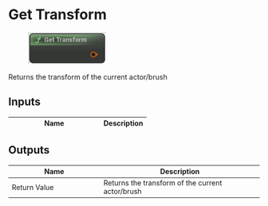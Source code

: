 # Get Transform

<div align="left" data-full-width="false">

<figure><img src="Get_Transform.png" alt=""><figcaption></figcaption></figure>

</div>

Returns the transform of the current actor/brush

## Inputs

<table>
<thead><tr><th width="170">Name</th><th>Description</th></tr></thead>
<tbody>
</tbody>
</table>

## Outputs

<table>
<thead><tr><th width="170">Name</th><th>Description</th></tr></thead>
<tbody>
<tr><td>Return Value</td><td>Returns the transform of the current actor/brush</td></tr>
</tbody>
</table>
